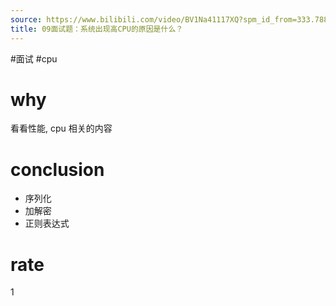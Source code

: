 ```yaml
---
source: https://www.bilibili.com/video/BV1Na41117XQ?spm_id_from=333.788.videopod.sections&vd_source=549bde2564979641a5f0adbcfa529b0a
title: 09面试题：系统出现高CPU的原因是什么？
---
```


#面试 #cpu
# why
看看性能, cpu 相关的内容

# conclusion
- 序列化
- 加解密
- 正则表达式
# rate
1